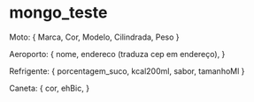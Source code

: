 # mongo_teste

Moto: {
 Marca,
 Cor,
 Modelo,
 Cilindrada,
 Peso
}

Aeroporto: {
 nome,
 endereco (traduza cep em endereço),
}

Refrigente: {
 porcentagem_suco,
 kcal200ml,
 sabor,
 tamanhoMl
}

Caneta: {
 cor,
 ehBic,
}